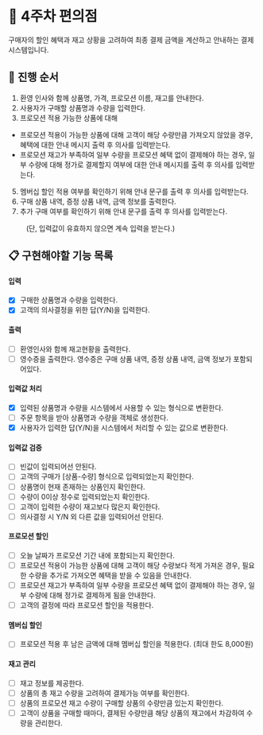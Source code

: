 # 🏪 4주차 편의점

구매자의 할인 혜택과 재고 상황을 고려하여 최종 결제 금액을 계산하고 안내하는 결제 시스템입니다.

## 🔄 **진행 순서**

1. 환영 인사와 함께 상품명, 가격, 프로모션 이름, 재고를 안내한다.
2. 사용자가 구매할 상품명과 수량을 입력한다.
3. 프로모션 적용 가능한 상품에 대해

- 프로모션 적용이 가능한 상품에 대해 고객이 해당 수량만큼 가져오지 않았을 경우, 혜택에 대한 안내 메시지 출력 후 의사를 입력받는다.
- 프로모션 재고가 부족하여 일부 수량을 프로모션 혜택 없이 결제해야 하는 경우, 일부 수량에 대해 정가로 결제할지 여부에 대한 안내 메시지를 출력 후 의사를 입력받는다.

5. 멤버십 할인 적용 여부를 확인하기 위해 안내 문구를 출력 후 의사를 입력받는다.
6. 구매 상품 내역, 증정 상품 내역, 금액 정보를 출력한다.
7. 추가 구매 여부를 확인하기 위해 안내 문구를 출력 후 의사를 입력받는다.

&emsp; &emsp; (단, 입력값이 유효하지 않으면 계속 입력을 받는다.)

## 📋 구현해야할 기능 목록

#### 입력

- [x] 구매한 상품명과 수량을 입력한다.
- [x] 고객의 의사결정을 위한 답(Y/N)을 입력한다.

#### 출력

- [ ] 환영인사와 함께 재고현황을 출력한다.
- [ ] 영수증을 출력한다. 영수증은 구매 상품 내역, 증정 상품 내역, 금액 정보가 포함되어있다.

#### 입력값 처리

- [x] 입력된 상품명과 수량을 시스템에서 사용할 수 있는 형식으로 변환한다.
- [ ] 주문 항목을 받아 상품명과 수량을 객체로 생성한다.
- [x] 사용자가 입력한 답(Y/N)을 시스템에서 처리할 수 있는 값으로 변환한다.

#### 입력값 검증

- [ ] 빈값이 입력되어선 안된다.
- [ ] 고객의 구매가 [상품-수량] 형식으로 입력되었는지 확인한다.
- [ ] 상품명이 현재 존재하는 상품인지 확인한다.
- [ ] 수량이 0이상 정수로 입력되었는지 확인한다.
- [ ] 고객이 입력한 수량이 재고보다 많은지 확인한다.
- [ ] 의사결정 시 Y/N 외 다른 값을 입력되어선 안된다.

#### 프로모션 할인

- [ ] 오늘 날짜가 프로모션 기간 내에 포함되는지 확인한다.
- [ ] 프로모션 적용이 가능한 상품에 대해 고객이 해당 수량보다 적게 가져온 경우, 필요한 수량을 추가로 가져오면 혜택을 받을 수 있음을 안내한다.
- [ ] 프로모션 재고가 부족하여 일부 수량을 프로모션 혜택 없이 결제해야 하는 경우, 일부 수량에 대해 정가로 결제하게 됨을 안내한다.
- [ ] 고객의 결정에 따라 프로모션 할인을 적용한다.

#### 멤버십 할인

- [ ] 프로모션 적용 후 남은 금액에 대해 멤버십 할인을 적용한다. (최대 한도 8,000원)

#### 재고 관리

- [ ] 재고 정보를 제공한다.
- [ ] 상품의 총 재고 수량을 고려하여 결제가능 여부를 확인한다.
- [ ] 상품의 프로모션 재고 수량이 구매할 상품의 수량만큼 있는지 확인한다.
- [ ] 고객이 상품을 구매할 때마다, 결제된 수량만큼 해당 상품의 재고에서 차감하여 수량을 관리한다.
